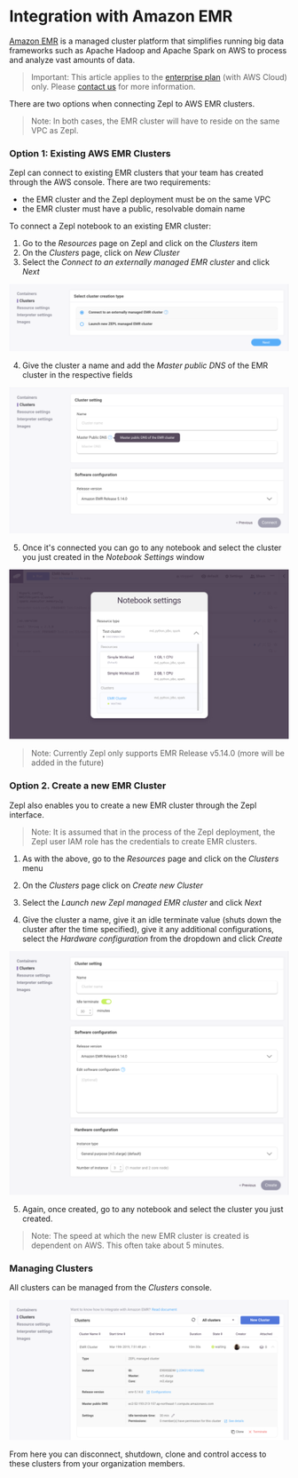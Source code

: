 # Integration with Amazon EMR

[Amazon EMR](https://aws.amazon.com/emr/) is a managed cluster platform that simplifies running big data frameworks such as Apache Hadoop and Apache Spark on AWS to process and analyze vast amounts of data.

> Important: This article applies to the [enterprise plan](https://www.Zepl.com/plans-and-pricing/) (with AWS Cloud) only. Please [contact us](mailto:sales@Zepl.com) for more information.

There are two options when connecting Zepl to AWS EMR clusters.

> Note: In both cases, the EMR cluster will have to reside on the same VPC as Zepl.

### Option 1: Existing AWS EMR Clusters

Zepl can connect to existing EMR clusters that your team has created through the AWS console. There are two requirements:

* the EMR cluster and the Zepl deployment must be on the same VPC
* the EMR cluster must have a public, resolvable domain name

To connect a Zepl notebook to an existing EMR cluster:

1. Go to the *Resources* page on Zepl and click on the *Clusters* item
2. On the *Clusters* page, click on *New Cluster*
3. Select the *Connect to an externally managed EMR cluster* and click *Next*

<img src="../../img/external_cluster_support/select_existing_cluster.png" class="image-box big-img"/>

4. Give the cluster a name and add the *Master public DNS* of the EMR cluster in the respective fields

<img src="../../img/external_cluster_support/set_public_dns.png" class="image-box big-img"/>

5. Once it's connected you can go to any notebook and select the cluster you just created in the *Notebook Settings* window

<img src="../../img/external_cluster_support/attach_note_to_cluster.png" class="image-box big-img"/>

> Note: Currently Zepl only supports EMR Release v5.14.0 (more will be added in the future)

### Option 2. Create a new EMR Cluster

Zepl also enables you to create a new EMR cluster through the Zepl interface.

> Note: It is assumed that in the process of the Zepl deployment, the Zepl user IAM role has the credentials to create EMR clusters.

1. As with the above, go to the *Resources* page and click on the *Clusters* menu

2. On the *Clusters* page click on *Create new Cluster*

3. Select the *Launch new Zepl managed EMR cluster* and click *Next*

4. Give the cluster a name, give it an idle terminate value (shuts down the cluster after the time specified), give it any additional configurations, select the *Hardware configuration* from the dropdown and click *Create*

<img src="../../img/external_cluster_support/create_new_cluster.png" class="image-box big-img"/>

5. Again, once created, go to any notebook and select the cluster you just created.

> Note: The speed at which the new EMR cluster is created is dependent on AWS. This often take about 5 minutes.

### Managing Clusters

All clusters can be managed from the *Clusters* console.

<img src="../../img/external_cluster_support/clusters_menu.png" class="image-box big-img"/>

From here you can disconnect, shutdown, clone and control access to these clusters from your organization members.
